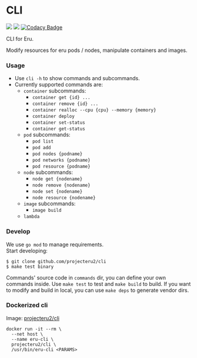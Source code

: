 CLI
=====
![](https://github.com/projecteru2/cli/workflows/goreleaser/badge.svg)
![](https://github.com/projecteru2/cli/workflows/golangci-lint/badge.svg)
[![Codacy Badge](https://app.codacy.com/project/badge/Grade/e9a4c445afb549fea950b4353197e859)](https://www.codacy.com/gh/projecteru2/cli?utm_source=github.com&amp;utm_medium=referral&amp;utm_content=projecteru2/cli&amp;utm_campaign=Badge_Grade)

CLI for Eru.

Modify resources for eru pods / nodes, manipulate containers and images.

### Usage

* Use `cli -h` to show commands and subcommands.
* Currently supported commands are:
	* `container` subcommands:
		* `container get {id} ...`
		* `container remove {id} ...`
		* `container realloc --cpu {cpu} --memory {memory}`
		* `container deploy`
        * `container set-status`
        * `container get-status`
	* `pod` subcommands:
		* `pod list`
		* `pod add`
		* `pod nodes {podname}`
		* `pod networks {podname}`
        * `pod resource {podname}`
	* `node` subcommands:
		* `node get {nodename}`
		* `node remove {nodename}`
		* `node set {nodename}`
        * `node resource {nodename}`
	* `image` subcommands:
		* `image build`
	* `lambda`

### Develop

We use `go mod` to manage requirements.  
Start developing:

```
$ git clone github.com/projecteru2/cli
$ make test binary
```

Commands' source code in `commands` dir, you can define your own commands inside. Use `make test` to test and `make build` to build. If you want to modify and build in local, you can use `make deps` to generate vendor dirs.

### Dockerized cli

Image: [projecteru2/cli](https://hub.docker.com/r/projecteru2/cli/)

```shell
docker run -it --rm \
  --net host \
  --name eru-cli \
  projecteru2/cli \
  /usr/bin/eru-cli <PARAMS>
```
